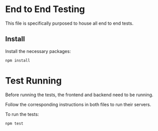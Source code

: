 # End to End Testing

This file is specifically purposed to house all end to end tests.

## Install

Install the necessary packages:

```bash
npm install
```

# Test Running

Before running the tests, the frontend and backend need to be running.

Follow the corresponding instructions in both files to run their servers.

To run the tests:

```bash
npm test
```